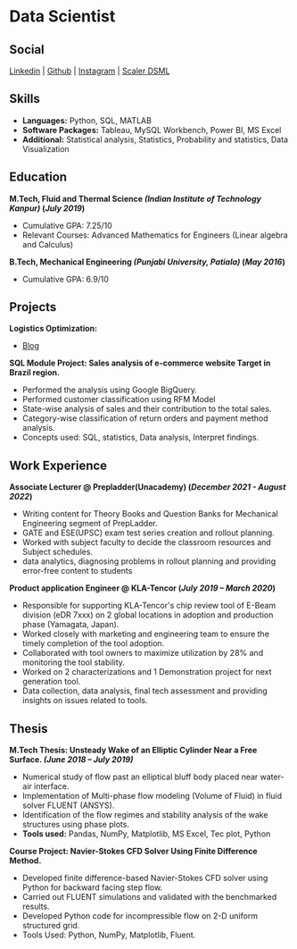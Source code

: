 # Data Scientist
## Social
[Linkedin](https://www.linkedin.com/in/deepanshus29/) |
[Github](https://github.com/Deepanshus29) |
[Instagram](https://www.instagram.com/stupe.fy_/) |
[Scaler DSML](https://www.scaler.com/academy/profile/2a07e2fc61b2/)
## Skills
- **Languages:** Python, SQL, MATLAB
- **Software Packages:** Tableau, MySQL Workbench, Power BI, MS Excel
- **Additional:** Statistical analysis, Statistics, Probability and statistics, Data Visualization


## Education							       		
**M.Tech, Fluid and Thermal Science _(Indian Institute of Technology Kanpur)_ (_July 2019_)**	
- Cumulative GPA: 7.25/10
- Relevant Courses: Advanced Mathematics for Engineers (Linear algebra and Calculus)

**B.Tech, Mechanical Engineering _(Punjabi University, Patiala)_ (_May 2016_)**
- Cumulative GPA: 6.9/10 

## Projects
**Logistics Optimization:**
- [Blog](https://deepanshus29.github.io/Logistics_optimization/)


**SQL Module Project: Sales analysis of e-commerce website Target in Brazil region.**
- Performed the analysis using Google BigQuery.
- Performed customer classification using RFM Model
- State-wise analysis of sales and their contribution to the total sales.
- Category-wise classification of return orders and payment method analysis.
- Concepts used: SQL, statistics, Data analysis, Interpret findings.

## Work Experience

**Associate Lecturer @ Prepladder(Unacademy) (_December 2021 - August 2022_)**
-  Writing content for Theory Books and Question Banks for Mechanical Engineering segment of PrepLadder.
- GATE and ESE(UPSC) exam test series creation and rollout planning.
- Worked with subject faculty to decide the classroom resources and Subject schedules.
- data analytics, diagnosing problems in rollout planning and providing error-free content to students

**Product application Engineer @ KLA-Tencor (_July 2019 – March 2020_)**
- Responsible for supporting KLA-Tencor's chip review tool of E-Beam division (eDR 7xxx) on 2 global locations in adoption and production phase (Yamagata, Japan).
- Worked closely with marketing and engineering team to ensure the timely completion of the tool adoption.
- Collaborated with tool owners to maximize utilization by 28% and monitoring the tool stability.
- Worked on 2 characterizations and 1 Demonstration project for next generation tool.
- Data collection, data analysis, final tech assessment and providing insights on issues related to tools.

## Thesis

**M.Tech Thesis: Unsteady Wake of an Elliptic Cylinder Near a Free Surface. _(June 2018 – July 2019)_**
- Numerical study of flow past an elliptical bluff body placed near water-air interface.
- Implementation of Multi-phase flow modeling (Volume of Fluid) in fluid solver FLUENT (ANSYS).
- Identification of the flow regimes and stability analysis of the wake structures using phase plots.
- **Tools used:** Pandas, NumPy, Matplotlib, MS Excel, Tec plot, Python

**Course Project: Navier-Stokes CFD Solver Using Finite Difference Method.**
- Developed finite difference-based Navier-Stokes CFD solver using Python for backward facing step flow.
- Carried out FLUENT simulations and validated with the benchmarked results.
- Developed Python code for incompressible flow on 2-D uniform structured grid.
- Tools Used: Python, NumPy, Matplotlib, Fluent.



